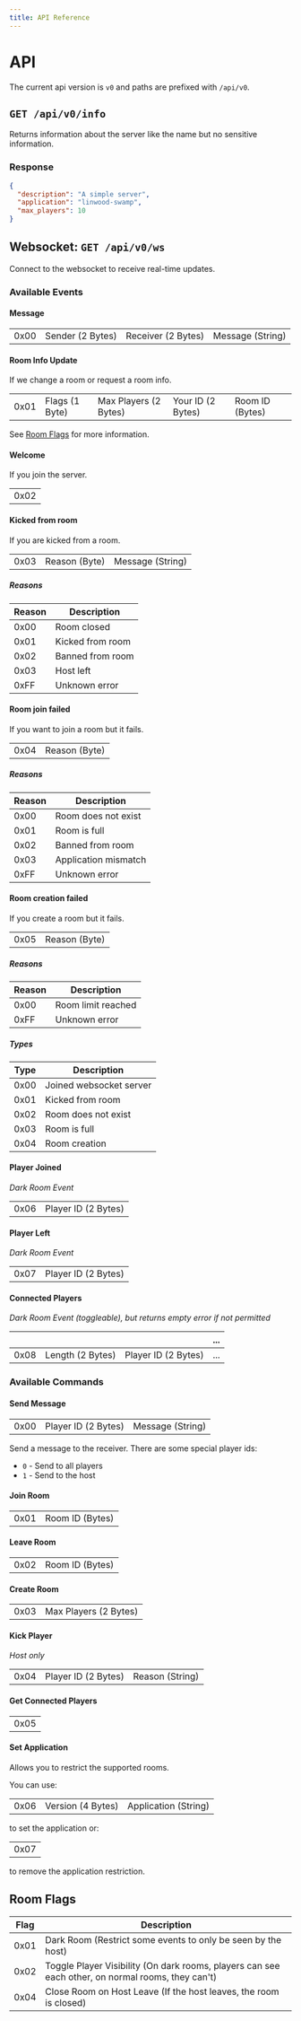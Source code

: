 ```yaml
---
title: API Reference
---
```


# API

The current api version is `v0` and paths are prefixed with `/api/v0`.

## `GET /api/v0/info`

Returns information about the server like the name but no sensitive information.

### Response

```json
{
  "description": "A simple server",
  "application": "linwood-swamp",
  "max_players": 10
}
```

## Websocket: `GET /api/v0/ws`

Connect to the websocket to receive real-time updates.

### Available Events

#### Message

|      |                  |                    |                  |
| ---- | ---------------- | ------------------ | ---------------- |
| 0x00 | Sender (2 Bytes) | Receiver (2 Bytes) | Message (String) |

#### Room Info Update

If we change a room or request a room info.

|      |                |                       |                   |                 |
| ---- | -------------- | --------------------- | ----------------- | --------------- |
| 0x01 | Flags (1 Byte) | Max Players (2 Bytes) | Your ID (2 Bytes) | Room ID (Bytes) |

See [Room Flags](#room-flags) for more information.

#### Welcome

If you join the server.

|      |
| ---- |
| 0x02 |

#### Kicked from room

If you are kicked from a room.

|      |               |                  |
| ---- | ------------- | ---------------- |
| 0x03 | Reason (Byte) | Message (String) |

##### Reasons

| Reason | Description      |
| ------ | ---------------- |
| 0x00   | Room closed      |
| 0x01   | Kicked from room |
| 0x02   | Banned from room |
| 0x03   | Host left        |
| 0xFF   | Unknown error    |

#### Room join failed

If you want to join a room but it fails.

|      |               |
| ---- | ------------- |
| 0x04 | Reason (Byte) |

##### Reasons

| Reason | Description          |
| ------ | -------------------- |
| 0x00   | Room does not exist  |
| 0x01   | Room is full         |
| 0x02   | Banned from room     |
| 0x03   | Application mismatch |
| 0xFF   | Unknown error        |

#### Room creation failed

If you create a room but it fails.

|      |               |
| ---- | ------------- |
| 0x05 | Reason (Byte) |

##### Reasons

| Reason | Description        |
| ------ | ------------------ |
| 0x00   | Room limit reached |
| 0xFF   | Unknown error      |

##### Types

| Type | Description             |
| ---- | ----------------------- |
| 0x00 | Joined websocket server |
| 0x01 | Kicked from room        |
| 0x02 | Room does not exist     |
| 0x03 | Room is full            |
| 0x04 | Room creation           |

#### Player Joined

*Dark Room Event*

|      |                     |
| ---- | ------------------- |
| 0x06 | Player ID (2 Bytes) |

#### Player Left

*Dark Room Event*

|      |                     |
| ---- | ------------------- |
| 0x07 | Player ID (2 Bytes) |

#### Connected Players

*Dark Room Event (toggleable), but returns empty error if not permitted*

|      |                  |                     | ... |
| ---- | ---------------- | ------------------- | --- |
| 0x08 | Length (2 Bytes) | Player ID (2 Bytes) | ... |

### Available Commands

#### Send Message

|      |                     |                  |
| ---- | ------------------- | ---------------- |
| 0x00 | Player ID (2 Bytes) | Message (String) |

Send a message to the receiver.
There are some special player ids:

- `0` - Send to all players
- `1` - Send to the host

#### Join Room

|      |                 |
| ---- | --------------- |
| 0x01 | Room ID (Bytes) |

#### Leave Room

|      |                 |
| ---- | --------------- |
| 0x02 | Room ID (Bytes) |

#### Create Room

|      |                       |
| ---- | --------------------- |
| 0x03 | Max Players (2 Bytes) |

#### Kick Player

*Host only*

|      |                     |                 |
| ---- | ------------------- | --------------- |
| 0x04 | Player ID (2 Bytes) | Reason (String) |

#### Get Connected Players

|      |
| ---- |
| 0x05 |

#### Set Application

Allows you to restrict the supported rooms.

You can use:

|      |                   |                      |
| ---- | ----------------- | -------------------- |
| 0x06 | Version (4 Bytes) | Application (String) |

to set the application or:

|      |
| ---- |
| 0x07 |

to remove the application restriction.

## Room Flags

| Flag | Description                                                                                       |
| ---- | ------------------------------------------------------------------------------------------------- |
| 0x01 | Dark Room (Restrict some events to only be seen by the host)                                      |
| 0x02 | Toggle Player Visibility (On dark rooms, players can see each other, on normal rooms, they can't) |
| 0x04 | Close Room on Host Leave (If the host leaves, the room is closed)                                 |
